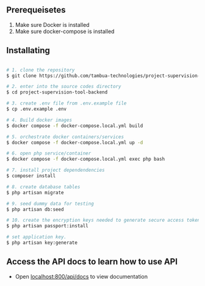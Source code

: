 
## Prerequeisetes
 1. Make sure Docker is installed
 2. Make sure docker-compose is installed

## Installating
``` bash 

# 1. clone the repository
$ git clone https://github.com/tambua-technologies/project-supervision-tool-backend.git

# 2. enter into the source codes directory
$ cd project-supervision-tool-backend

# 3. create .env file from .env.example file
$ cp .env.example .env

# 4. Build docker images
$ docker compose -f docker-compose.local.yml build

# 5. orchestrate docker containers/services
$ docker compose -f docker-compose.local.yml up -d

# 6. open php service/container
$ docker compose -f docker-compose.local.yml exec php bash

# 7. install project dependendencies
$ composer install

# 8. create database tables
$ php artisan migrate

# 9. seed dummy data for testing
$ php artisan db:seed

# 10. create the encryption keys needed to generate secure access tokens
$ php artisan passport:install

# set application key.
$ php artisan key:generate

```

## Access the API docs to learn how to use API
- Open [localhost:800/api/docs](http://localhost:8000/api/docs) to view documentation



